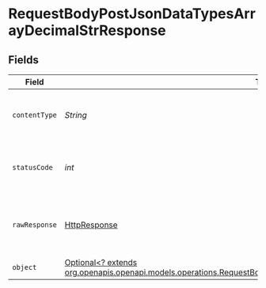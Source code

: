 # RequestBodyPostJsonDataTypesArrayDecimalStrResponse


## Fields

| Field                                                                                                                                                                                                    | Type                                                                                                                                                                                                     | Required                                                                                                                                                                                                 | Description                                                                                                                                                                                              |
| -------------------------------------------------------------------------------------------------------------------------------------------------------------------------------------------------------- | -------------------------------------------------------------------------------------------------------------------------------------------------------------------------------------------------------- | -------------------------------------------------------------------------------------------------------------------------------------------------------------------------------------------------------- | -------------------------------------------------------------------------------------------------------------------------------------------------------------------------------------------------------- |
| `contentType`                                                                                                                                                                                            | *String*                                                                                                                                                                                                 | :heavy_check_mark:                                                                                                                                                                                       | HTTP response content type for this operation                                                                                                                                                            |
| `statusCode`                                                                                                                                                                                             | *int*                                                                                                                                                                                                    | :heavy_check_mark:                                                                                                                                                                                       | HTTP response status code for this operation                                                                                                                                                             |
| `rawResponse`                                                                                                                                                                                            | [HttpResponse<InputStream>](https://docs.oracle.com/en/java/javase/11/docs/api/java.net.http/java/net/http/HttpResponse.html)                                                                            | :heavy_check_mark:                                                                                                                                                                                       | Raw HTTP response; suitable for custom response parsing                                                                                                                                                  |
| `object`                                                                                                                                                                                                 | [Optional<? extends org.openapis.openapi.models.operations.RequestBodyPostJsonDataTypesArrayDecimalStrResponseBody>](../../models/operations/RequestBodyPostJsonDataTypesArrayDecimalStrResponseBody.md) | :heavy_minus_sign:                                                                                                                                                                                       | OK                                                                                                                                                                                                       |
